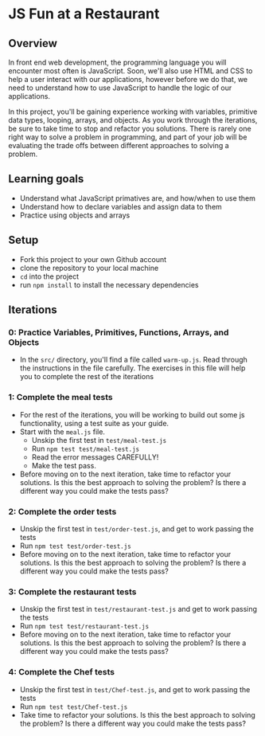 # JS Fun at a Restaurant

## Overview

In front end web development, the programming language you will encounter most
often is JavaScript. Soon, we'll also use HTML and CSS to help a user interact
with our applications, however before we do that, we need to understand how to
use JavaScript to handle the logic of our applications.

In this project, you'll be gaining experience working with variables, primitive
data types, looping, arrays, and objects. As you work through the
iterations, be sure to take time to stop and refactor you solutions. There is
rarely one right way to solve a problem in programming, and part of your job
will be evaluating the trade offs between different approaches to solving a
problem.

## Learning goals

- Understand what JavaScript primatives are, and how/when to use them
- Understand how to declare variables and assign data to them
- Practice using objects and arrays

## Setup

- Fork this project to your own Github account
- clone the repository to your local machine
- `cd` into the project
- run `npm install` to install the necessary dependencies

## Iterations

### 0: Practice Variables, Primitives, Functions, Arrays, and Objects

- In the `src/` directory, you'll find a file called `warm-up.js`. Read
  through the instructions in the file carefully. The exercises in this file
  will help you to complete the rest of the iterations

### 1: Complete the **meal** tests

- For the rest of the iterations, you will be working to build out some
  js functionality, using a test suite as your guide.
- Start with the `meal.js` file.
  - Unskip the first test in `test/meal-test.js`
  - Run `npm test test/meal-test.js`
  - Read the error messages CAREFULLY!
  - Make the test pass.
- Before moving on to the next iteration, take time to refactor your
  solutions. Is this the best approach to solving the problem? Is there a
  different way you could make the tests pass?

### 2: Complete the **order** tests

- Unskip the first test in `test/order-test.js`, and get to work passing the tests
- Run `npm test test/order-test.js`
- Before moving on to the next iteration, take time to refactor your
  solutions. Is this the best approach to solving the problem? Is there a
  different way you could make the tests pass?

### 3: Complete the **restaurant** tests

- Unskip the first test in `test/restaurant-test.js` and get to work passing the tests
- Run `npm test test/restaurant-test.js`
- Before moving on to the next iteration, take time to refactor your
  solutions. Is this the best approach to solving the problem? Is there a
  different way you could make the tests pass?

### 4: Complete the **Chef** tests

- Unskip the first test in `test/Chef-test.js`, and get to work passing the tests
- Run `npm test test/Chef-test.js`
- Take time to refactor your solutions. Is this the best approach to solving the problem?
  Is there a different way you could make the tests pass?
